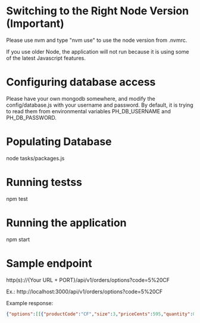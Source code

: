 # Switching to the Right Node Version (Important)

Please use nvm and type "nvm use" to use the node version from .nvmrc.

If you use older Node, the application will not run because it is using some of the latest Javascript features.

# Configuring database access

Please have your own mongodb somewhere, and modify the config/database.js with your username and password. By default, it is trying to read them from environmental variables PH_DB_USERNAME and PH_DB_PASSWORD.

# Populating Database

node tasks/packages.js

# Running testss

npm test

# Running the application

npm start

# Sample endpoint

http(s)://{Your URL + PORT}/api/v1/orders/options?code=5%20CF

Ex.: http://localhost:3000/api/v1/orders/options?code=5%20CF

Example response:
```json
{"options":[[{"productCode":"CF","size":3,"priceCents":595,"quantity":0},{"productCode":"CF","size":5,"priceCents":995,"quantity":1},{"productCode":"CF","size":9,"priceCents":1699,"quantity":0}]]}
```
